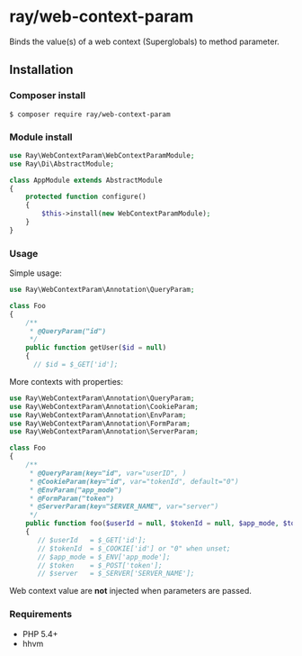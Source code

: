 # ray/web-context-param

Binds the value(s) of a web context (Superglobals) to method parameter.

## Installation

### Composer install

    $ composer require ray/web-context-param
 
### Module install

```php
use Ray\WebContextParam\WebContextParamModule;
use Ray\Di\AbstractModule;

class AppModule extends AbstractModule
{
    protected function configure()
    {
        $this->install(new WebContextParamModule);
    }
}
```
### Usage

Simple usage:

```php
use Ray\WebContextParam\Annotation\QueryParam;

class Foo
{
    /**
     * @QueryParam("id")
     */
    public function getUser($id = null)
    {
      // $id = $_GET['id'];
```

More contexts with properties:

```php
use Ray\WebContextParam\Annotation\QueryParam;
use Ray\WebContextParam\Annotation\CookieParam;
use Ray\WebContextParam\Annotation\EnvParam;
use Ray\WebContextParam\Annotation\FormParam;
use Ray\WebContextParam\Annotation\ServerParam;

class Foo
{
    /**
     * @QueryParam(key="id", var="userID", )
     * @CookieParam(key="id", var="tokenId", default="0")
     * @EnvParam("app_mode")
     * @FormParam("token")
     * @ServerParam(key="SERVER_NAME", var="server")
     */
    public function foo($userId = null, $tokenId = null, $app_mode, $token, $server)
    {
       // $userId   = $_GET['id'];
       // $tokenId  = $_COOKIE['id'] or "0" when unset;
       // $app_mode = $_ENV['app_mode'];
       // $token    = $_POST['token'];
       // $server   = $_SERVER['SERVER_NAME'];
```

Web context value are **not** injected when parameters are passed.

### Requirements

 * PHP 5.4+
 * hhvm

